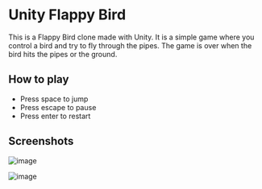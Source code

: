# Unity Flappy Bird

This is a Flappy Bird clone made with Unity. It is a simple game where you control a bird and try to fly through the pipes. The game is over when the bird hits the pipes or the ground.

## How to play

- Press space to jump
- Press escape to pause
- Press enter to restart

## Screenshots

![image](https://user-images.githubusercontent.com/58937669/202888755-2106460b-defe-4909-96b0-1ef84a6927b7.png)


![image](https://user-images.githubusercontent.com/58937669/202888769-f3fc9115-0dce-451b-b102-69f0130c96e2.png)
